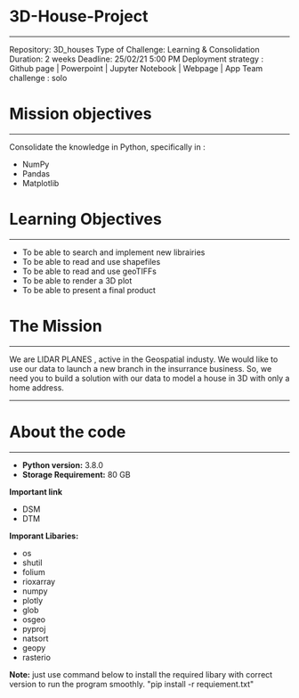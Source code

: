 # 3D-House-Project
---
Repository: 3D_houses
Type of Challenge: Learning & Consolidation
Duration: 2 weeks
Deadline: 25/02/21 5:00 PM
Deployment strategy : Github page | Powerpoint | Jupyter Notebook | Webpage | App
Team challenge : solo

# Mission objectives
---
Consolidate the knowledge in Python, specifically in :

* NumPy
* Pandas
* Matplotlib

# Learning Objectives
---
* To be able to search and implement new librairies
* To be able to read and use shapefiles
* To be able to read and use geoTIFFs
* To be able to render a 3D plot
* To be able to present a final product

# The Mission
---
We are LIDAR PLANES , active in the Geospatial industy. We would like to use our data to launch a new branch in the insurrance business. So, we need you to build a solution with our data to model a house in 3D with only a home address.

---

# About the code
---
* **Python version:** 3.8.0
* **Storage Requirement:** 80 GB 

**Important link**
* DSM
* DTM

**Imporant Libaries:**

* os
* shutil
* folium
* rioxarray 
* numpy
* plotly
* glob  
* osgeo
* pyproj
* natsort
* geopy
* rasterio  

**Note:** just use command below to install the required libary with correct version to run the program smoothly.
"pip install -r requiement.txt"
